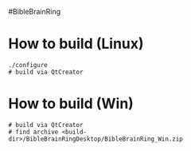 #BibleBrainRing

# How to build (Linux)
```
./configure
# build via QtCreator
```

# How to build (Win)
```
# build via QtCreator
# find archive <build-dir>/BibleBrainRingDesktop/BibleBrainRing_Win.zip
```


